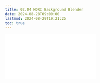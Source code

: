 ```yaml
---
title: 02.04 HDRI Background Blender
date: 2024-08-28T09:00:00
lastmod: 2024-08-29T19:21:25
toc: true
---
```


![Link to included file contents](../../../../3d-modeling/blender/hdri-background-blender.md)
